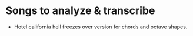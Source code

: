 # Songs to analyze & transcribe

- Hotel california hell freezes over version for chords and octave shapes.
